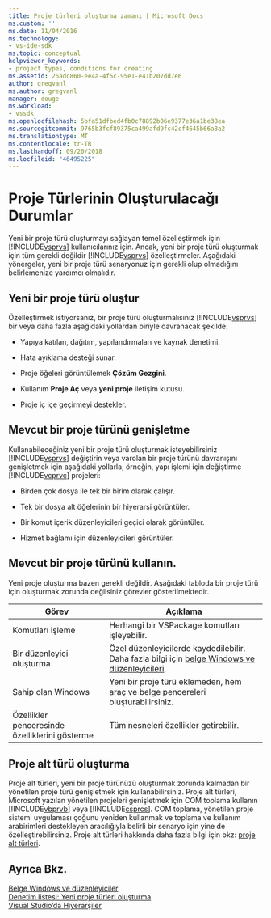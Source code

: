 ```yaml
---
title: Proje türleri oluşturma zamanı | Microsoft Docs
ms.custom: ''
ms.date: 11/04/2016
ms.technology:
- vs-ide-sdk
ms.topic: conceptual
helpviewer_keywords:
- project types, conditions for creating
ms.assetid: 26adc860-ee4a-4f5c-95e1-e41b207dd7e6
author: gregvanl
ms.author: gregvanl
manager: douge
ms.workload:
- vssdk
ms.openlocfilehash: 5bfa51dfbed4fb0c78892b06e9377e36a1be38ea
ms.sourcegitcommit: 9765b3fcf89375ca499afd9fc42cf4645b66a8a2
ms.translationtype: MT
ms.contentlocale: tr-TR
ms.lasthandoff: 09/20/2018
ms.locfileid: "46495225"
---
```

# <a name="when-to-create-project-types"></a>Proje Türlerinin Oluşturulacağı Durumlar
Yeni bir proje türü oluşturmayı sağlayan temel özelleştirmek için [!INCLUDE[vsprvs](../../code-quality/includes/vsprvs_md.md)] kullanıcılarınız için. Ancak, yeni bir proje türü oluşturmak için tüm gerekli değildir [!INCLUDE[vsprvs](../../code-quality/includes/vsprvs_md.md)] özelleştirmeler. Aşağıdaki yönergeler, yeni bir proje türü senaryonuz için gerekli olup olmadığını belirlemenize yardımcı olmalıdır.  
  
## <a name="create-a-new-project-type"></a>Yeni bir proje türü oluştur  
 Özelleştirmek istiyorsanız, bir proje türü oluşturmalısınız [!INCLUDE[vsprvs](../../code-quality/includes/vsprvs_md.md)] bir veya daha fazla aşağıdaki yollardan biriyle davranacak şekilde:  
  
-   Yapıya katılan, dağıtım, yapılandırmaları ve kaynak denetimi.  
  
-   Hata ayıklama desteği sunar.  
  
-   Proje öğeleri görüntülemek **Çözüm Gezgini**.  
  
-   Kullanım **Proje Aç** veya **yeni proje** iletişim kutusu.  
  
-   Proje iç içe geçirmeyi destekler.  
  
## <a name="extend-an-existing-project-type"></a>Mevcut bir proje türünü genişletme  
 Kullanabileceğiniz yeni bir proje türü oluşturmak isteyebilirsiniz [!INCLUDE[vsprvs](../../code-quality/includes/vsprvs_md.md)] değiştirin veya varolan bir proje türünü davranışını genişletmek için aşağıdaki yollarla, örneğin, yapı işlemi için değiştirme [!INCLUDE[vcprvc](../../code-quality/includes/vcprvc_md.md)] projeleri:  
  
-   Birden çok dosya ile tek bir birim olarak çalışır.  
  
-   Tek bir dosya alt öğelerinin bir hiyerarşi görüntüler.  
  
-   Bir komut içerik düzenleyicileri geçici olarak görüntüler.  
  
-   Hizmet bağlamı için düzenleyicileri görüntüler.  
  
## <a name="use-an-existing-project-type"></a>Mevcut bir proje türünü kullanın.  
 Yeni proje oluşturma bazen gerekli değildir. Aşağıdaki tabloda bir proje türü için oluşturmak zorunda değilsiniz görevler gösterilmektedir.  
  
|Görev|Açıklama|  
|----------|-----------------|  
|Komutları işleme|Herhangi bir VSPackage komutları işleyebilir.|  
|Bir düzenleyici oluşturma|Özel düzenleyicilerde kaydedilebilir. Daha fazla bilgi için [belge Windows ve düzenleyicileri](https://msdn.microsoft.com/library/603625e1-62b6-413a-bc44-089346e166bc).|  
|Sahip olan Windows|Yeni bir proje türü eklemeden, hem araç ve belge pencereleri oluşturabilirsiniz.|  
|Özellikler penceresinde özelliklerini gösterme|Tüm nesneleri özellikler getirebilir.|  
  
## <a name="create-a-project-subtype"></a>Proje alt türü oluşturma  
 Proje alt türleri, yeni bir proje türünüzü oluşturmak zorunda kalmadan bir yönetilen proje türü genişletmek için kullanabilirsiniz. Proje alt türleri, Microsoft yazılan yönetilen projeleri genişletmek için COM toplama kullanın [!INCLUDE[vbprvb](../../code-quality/includes/vbprvb_md.md)] veya [!INCLUDE[csprcs](../../data-tools/includes/csprcs_md.md)]. COM toplama, yönetilen proje sistemi uygulaması çoğunu yeniden kullanmak ve toplama ve kullanım arabirimleri destekleyen aracılığıyla belirli bir senaryo için yine de özelleştirebilirsiniz. Proje alt türleri hakkında daha fazla bilgi için bkz: [proje alt türleri](../../extensibility/internals/project-subtypes.md).  
  
## <a name="see-also"></a>Ayrıca Bkz.  
 [Belge Windows ve düzenleyiciler](https://msdn.microsoft.com/library/603625e1-62b6-413a-bc44-089346e166bc)   
 [Denetim listesi: Yeni proje türleri oluşturma](../../extensibility/internals/checklist-creating-new-project-types.md)   
 [Visual Studio’da Hiyerarşiler](../../extensibility/internals/hierarchies-in-visual-studio.md)
